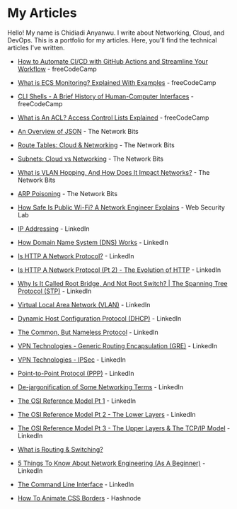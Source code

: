 # My Articles
Hello! My name is Chidiadi Anyanwu. I write about Networking, Cloud, and DevOps. This is a portfolio for my articles. Here, you'll find the technical articles I've written.


- [How to Automate CI/CD with GitHub Actions and Streamline Your Workflow](https://www.freecodecamp.org/news/automate-cicd-with-github-actions-streamline-workflow/)    -   freeCodeCamp

- [What is ECS Monitoring? Explained With Examples](https://www.freecodecamp.org/news/ecs-monitoring-explained-with-examples/)   -     freeCodeCamp

- [CLI Shells - A Brief History of Human-Computer Interfaces](https://www.freecodecamp.org/news/shells-a-history-of-human-computer-interfaces/)   -     freeCodeCamp


- [What is An ACL? Access Control Lists Explained](https://www.freecodecamp.org/news/a-deep-dive-into-access-control-lists/)   -     freeCodeCamp


- [An Overview of JSON](https://thenetworkbits.substack.com/p/an-overview-of-json)  -     The Network Bits

- [Route Tables: Cloud & Networking](https://thenetworkbits.substack.com/p/route-tables-cloud-and-networking)  -     The Network Bits

- [Subnets: Cloud vs Networking](https://thenetworkbits.substack.com/p/subnets-cloud-vs-networking)  -     The Network Bits

- [What is VLAN Hopping, And How Does It Impact Networks?](https://thenetworkbits.substack.com/p/what-is-vlan-hopping-and-how-does)  -     The Network Bits

- [ARP Poisoning](https://thenetworkbits.substack.com/p/arp-poisoning)  -     The Network Bits

- [How Safe Is Public Wi-Fi? A Network Engineer Explains](https://websecuritylab.org/how-safe-is-public-wi-fi-a-network-engineer-explains/)  -   Web Security Lab

- [IP Addressing](https://www.linkedin.com/pulse/ip-addressing-chidiadi-anyanwu/)   -   LinkedIn

- [How Domain Name System (DNS) Works](https://www.linkedin.com/pulse/dns-deep-dive-chidiadi-anyanwu/)  -   LinkedIn

- [Is HTTP A Network Protocol?](https://www.linkedin.com/pulse/http-network-protocol-chidiadi-anyanwu/)   -   LinkedIn

- [Is HTTP A Network Protocol (Pt 2) - The Evolution of HTTP](https://www.linkedin.com/pulse/http-networking-protocol-pt-2-evolution-chidiadi-anyanwu/)   -   LinkedIn

- [Why Is It Called Root Bridge, And Not Root Switch? | The Spanning Tree Protocol (STP)](https://www.linkedin.com/pulse/why-called-root-bridge-switch-spanning-tree-protocol-chidiadi-anyanwu/)   -   LinkedIn

- [Virtual Local Area Network (VLAN)](https://www.linkedin.com/pulse/virtual-local-area-network-vlan-chidiadi-anyanwu/)   -   LinkedIn

- [Dynamic Host Configuration Protocol (DHCP)](https://www.linkedin.com/pulse/why-non-techies-can-access-internet-dynamic-host-protocol-anyanwu/")   -   LinkedIn

- [The Common, But Nameless Protocol](https://www.linkedin.com/pulse/common-nameless-network-protocol-chidiadi-anyanwu/)     -   LinkedIn

- [VPN Technologies - Generic Routing Encapsulation (GRE)](https://www.linkedin.com/pulse/vpn-technologies-generic-routing-encapsulation-gre-chidiadi-anyanwu/)  -   LinkedIn

- [VPN Technologies - IPSec](https://www.linkedin.com/pulse/vpn-technologies-ipsec-chidiadi-anyanwu/)  -   LinkedIn

- [Point-to-Point Protocol (PPP)](https://www.linkedin.com/pulse/point-to-point-protocol-chidiadi-anyanwu/)  -   LinkedIn

- [De-jargonification of Some Networking Terms](https://www.linkedin.com/pulse/de-jargon-ification-some-networking-terms-chidiadi-anyanwu/)  -   LinkedIn

- [The OSI Reference Model Pt 1](https://www.linkedin.com/pulse/osi-reference-model-pt1-chidiadi-anyanwu/)  -   LinkedIn 

- [The OSI Reference Model Pt 2 - The Lower Layers](https://www.linkedin.com/pulse/osi-model-pt-2-lower-layers-chidiadi-anyanwu/)  -   LinkedIn 

- [The OSI Reference Model Pt 3 - The Upper Layers & The TCP/IP Model](https://www.linkedin.com/pulse/osi-reference-model-pt-3-upper-layers-tcpip-chidiadi-anyanwu/)  -   LinkedIn 

- [What is Routing & Switching?](https://www.linkedin.com/pulse/what-routing-switching-chidiadi-anyanwu/)

- [5 Things To Know About Network Engineering (As A Beginner)](https://www.linkedin.com/pulse/5-things-know-network-engineering-beginner-chidiadi-anyanwu/)    -   LinkedIn

- [The Command Line Interface](https://www.linkedin.com/pulse/command-line-interface-chidiadi-anyanwu/)    -   LinkedIn

- [How To Animate CSS Borders](https://chidiadi.hashnode.dev/how-to-animate-css-borders)    -   Hashnode